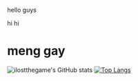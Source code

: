 hello guys


hi
hi
# meng gay
![ilostthegame's GitHub stats](https://github-readme-stats.vercel.app/api?username=ilostthegame&show_icons=true&theme=synthwave)
[![Top Langs](https://github-readme-stats.vercel.app/api/top-langs/?username=ilostthegame)](https://github.com/anuraghazra/github-readme-stats)
